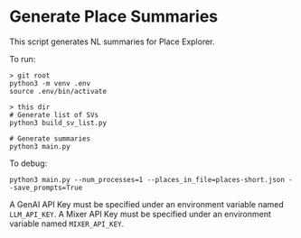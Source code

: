 # Generate Place Summaries

This script generates NL summaries for Place Explorer.

To run:

```shell
> git root
python3 -m venv .env
source .env/bin/activate

> this dir
# Generate list of SVs
python3 build_sv_list.py

# Generate summaries
python3 main.py
```

To debug:

```shell
python3 main.py --num_processes=1 --places_in_file=places-short.json --save_prompts=True
```

A GenAI API Key must be specified under an environment variable named `LLM_API_KEY`.
A Mixer API Key must be specified under an environment variable named `MIXER_API_KEY`.